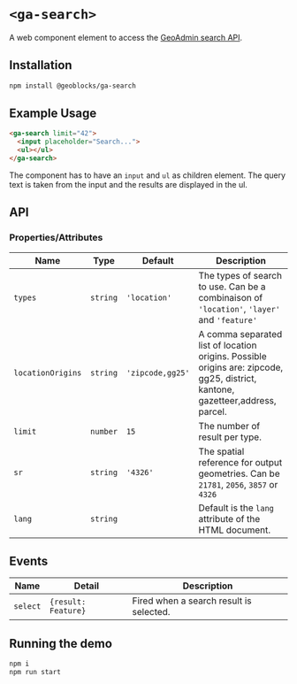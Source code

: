# `<ga-search>`

A web component element to access the [GeoAdmin search API](https://api3.geo.admin.ch/services/sdiservices.html#search).

## Installation

```sh
npm install @geoblocks/ga-search
```

## Example Usage

```html
<ga-search limit="42">
  <input placeholder="Search...">
  <ul></ul>
</ga-search>
```

The component has to have an `input` and `ul` as children element. The query text is taken from the input and the results are displayed in the ul.

## API

### Properties/Attributes

| Name               | Type     | Default          | Description
| ------------------ | -------- | ---------------- | -----------
| `types`            | `string` | `'location'`     | The types of search to use. Can be a combinaison of `'location'`, `'layer'` and `'feature'`
| `locationOrigins`  | `string` | `'zipcode,gg25'` | A comma separated list of location origins. Possible origins are: zipcode, gg25, district, kantone, gazetteer,address, parcel.
| `limit`            | `number` | `15`             | The number of result per type.
| `sr`               | `string` | `'4326'`         | The spatial reference for output geometries. Can be `21781`, `2056`, `3857` or `4326`
| `lang`             | `string` |                  | Default is the `lang` attribute of the HTML document.

## Events

| Name     | Detail              | Description
| -------- | ------------------- | -----------
| `select` | `{result: Feature}` | Fired when a search result is selected.

## Running the demo

```sh
npm i
npm run start
```
